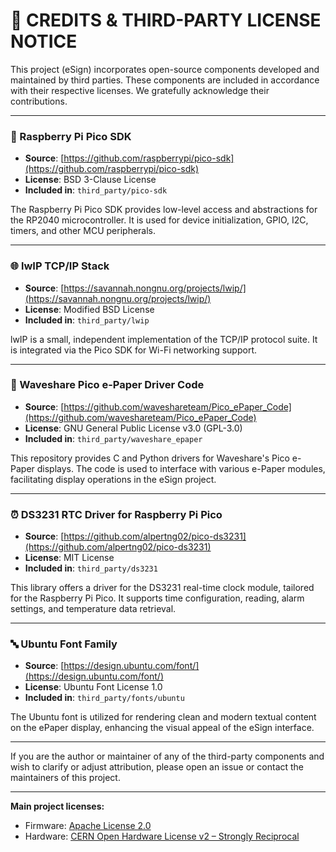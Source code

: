 # 📜 CREDITS & THIRD-PARTY LICENSE NOTICE

This project (eSign) incorporates open-source components developed and maintained by third parties. These components are included in accordance with their respective licenses. We gratefully acknowledge their contributions.

---

### 🧱 Raspberry Pi Pico SDK

- **Source**: [https://github.com/raspberrypi/pico-sdk](https://github.com/raspberrypi/pico-sdk)
- **License**: BSD 3-Clause License
- **Included in**: `third_party/pico-sdk`

The Raspberry Pi Pico SDK provides low-level access and abstractions for the RP2040 microcontroller. It is used for device initialization, GPIO, I2C, timers, and other MCU peripherals.

---

### 🌐 lwIP TCP/IP Stack

- **Source**: [https://savannah.nongnu.org/projects/lwip/](https://savannah.nongnu.org/projects/lwip/)
- **License**: Modified BSD License
- **Included in**: `third_party/lwip`

lwIP is a small, independent implementation of the TCP/IP protocol suite. It is integrated via the Pico SDK for Wi-Fi networking support.

---

### 📄 Waveshare Pico e-Paper Driver Code

- **Source**: [https://github.com/waveshareteam/Pico_ePaper_Code](https://github.com/waveshareteam/Pico_ePaper_Code)
- **License**: GNU General Public License v3.0 (GPL-3.0)
- **Included in**: `third_party/waveshare_epaper`

This repository provides C and Python drivers for Waveshare's Pico e-Paper displays. The code is used to interface with various e-Paper modules, facilitating display operations in the eSign project.

---

### ⏰ DS3231 RTC Driver for Raspberry Pi Pico

- **Source**: [https://github.com/alpertng02/pico-ds3231](https://github.com/alpertng02/pico-ds3231)
- **License**: MIT License
- **Included in**: `third_party/ds3231`

This library offers a driver for the DS3231 real-time clock module, tailored for the Raspberry Pi Pico. It supports time configuration, reading, alarm settings, and temperature data retrieval.

---

### 🔤 Ubuntu Font Family

- **Source**: [https://design.ubuntu.com/font/](https://design.ubuntu.com/font/)
- **License**: Ubuntu Font License 1.0
- **Included in**: `third_party/fonts/ubuntu`

The Ubuntu font is utilized for rendering clean and modern textual content on the ePaper display, enhancing the visual appeal of the eSign interface.

---

If you are the author or maintainer of any of the third-party components and wish to clarify or adjust attribution, please open an issue or contact the maintainers of this project.

---

**Main project licenses:**

- Firmware: [Apache License 2.0](../LICENSE)
- Hardware: [CERN Open Hardware License v2 – Strongly Reciprocal](../hardware/LICENSE)
